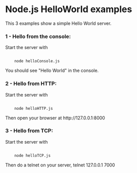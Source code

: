 # Node.js HelloWorld examples

<p>This 3 examples show a simple Hello World server.</p> 

<h3>1 - Hello from the console:</h3>

<p>Start the server with</p>
<pre><code>
	node helloConsole.js
</code></pre>
<p>You should see "Hello World" in the console.</p>

<h3>2 - Hello from HTTP:</h3>

<p>Start the server with</p>
<pre><code>
	node helloHTTP.js
</code></pre>
<p>Then open your browser at http://127.0.0.1:8000</p>

<h3>3 - Hello from TCP:</h3>

<p>Start the server with</p>
<pre><code>
	node helloTCP.js
</code></pre>
<p>Then do a telnet on your server, telnet 127.0.0.1 7000</p>